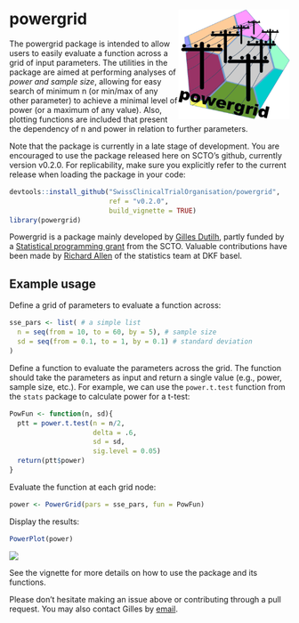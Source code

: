 
<!-- README.md is generated from README.Rmd. Please edit that file -->

# powergrid <img src='man/figures/powergrid_color_floor.png' align="right" width="200">

The powergrid package is intended to allow users to easily evaluate a
function across a grid of input parameters. The utilities in the package
are aimed at performing analyses of *power and sample size*, allowing
for easy search of minimum n (or min/max of any other parameter) to
achieve a minimal level of power (or a maximum of any value). Also,
plotting functions are included that present the dependency of n and
power in relation to further parameters.

Note that the package is currently in a late stage of development. You
are encouraged to use the package released here on SCTO’s github,
currently version v0.2.0. For replicability, make sure you explicitly
refer to the current release when loading the package in your code:

``` r
devtools::install_github("SwissClinicalTrialOrganisation/powergrid",
                         ref = "v0.2.0",
                         build_vignette = TRUE)
library(powergrid)
```

Powergrid is a package mainly developed by [Gilles
Dutilh](https://www.gillesdutilh.com/statistics), partly funded by a
[Statistical programming
grant](https://www.sctoplatforms.ch/en/scto-platforms/statistics-methodology-5.html)
from the SCTO. Valuable contributions have been made by [Richard
Allen](https://dkf.unibas.ch/de/team-data-analysis-statistik/) of the
statistics team at DKF basel.

## Example usage

Define a grid of parameters to evaluate a function across:

``` r
sse_pars <- list( # a simple list
  n = seq(from = 10, to = 60, by = 5), # sample size
  sd = seq(from = 0.1, to = 1, by = 0.1) # standard deviation
)
```

Define a function to evaluate the parameters across the grid. The
function should take the parameters as input and return a single value
(e.g., power, sample size, etc.). For example, we can use the
`power.t.test` function from the `stats` package to calculate power for
a t-test:

``` r
PowFun <- function(n, sd){
  ptt = power.t.test(n = n/2,
                     delta = .6,
                     sd = sd,
                     sig.level = 0.05)
  return(ptt$power)
}
```

Evaluate the function at each grid node:

``` r
power <- PowerGrid(pars = sse_pars, fun = PowFun)
```

Display the results:

``` r
PowerPlot(power)
```

<img src="README-basic PowerPlot-1.png" style="display: block; margin: auto;" />

See the vignette for more details on how to use the package and its
functions.

Please don’t hesitate making an issue above or contributing through a
pull request. You may also contact Gilles by
[email](mailto:info@gillesdutilh.com).
